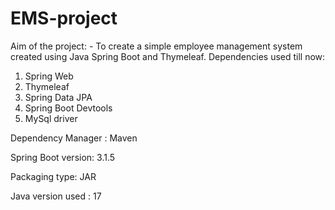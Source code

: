 # EMS-project
Aim of the project: - To create a simple employee management system created using Java Spring Boot and Thymeleaf.
Dependencies used till now:
  1. Spring Web
  2. Thymeleaf
  3. Spring Data JPA
  4. Spring Boot Devtools
  5. MySql driver

Dependency Manager : Maven

Spring Boot version: 3.1.5

Packaging type: JAR

Java version used : 17
